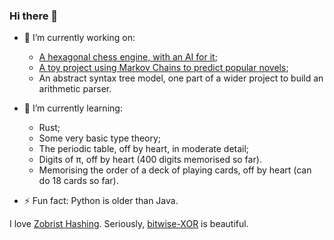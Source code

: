 ### Hi there 👋

- 🔭 I’m currently working on:
  - [A hexagonal chess engine, with an AI for it](https://github.com/RealVortexed/Hex-Chess);
  - [A toy project using Markov Chains to predict popular novels](https://github.com/RealVortexed/Markov-TextGen);
  - An abstract syntax tree model, one part of a wider project to build an arithmetic parser.

- 🌱 I’m currently learning:
  - Rust;
  - Some very basic type theory;
  - The periodic table, off by heart, in moderate detail;
  - Digits of π, off by heart (400 digits memorised so far).
  - Memorising the order of a deck of playing cards, off by heart (can do 18 cards so far).

- ⚡ Fun fact: Python is older than Java.

I love [Zobrist Hashing](https://en.wikipedia.org/wiki/Zobrist_hashing). Seriously, [bitwise-XOR](https://en.wikipedia.org/wiki/Bitwise_operation#XOR) is beautiful.
